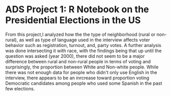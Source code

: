 # ADS Project 1:  R Notebook on the Presidential Elections in the US

From this project,I analyzed how the the type of neighborhood (rural or non-rural), as well as type of language used in the interview affects voter behavior such as registration, turnout, and, party votes. A further analysis was done intersecting it with race, with the findings being that up until the question was asked (year 2000), there did not seem to be a major difference between rural and non-rural people in terms of voting and surprisingly, the proportion between White and Non-white people. While there was not enough data for people who didn't only use English in the interview, there appears to be an inrcrease toward proportion voting Democratic candidates among people who used some Spanish in the past few elections. 

